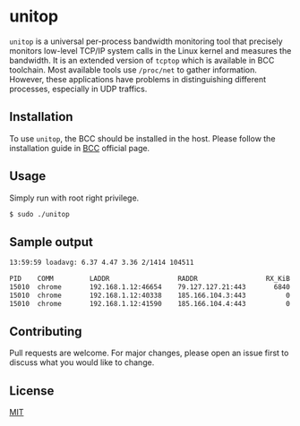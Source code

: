 # unitop

`unitop` is a universal per-process bandwidth monitoring tool that precisely monitors low-level TCP/IP system calls in the Linux kernel and measures the bandwidth. It is an extended version of `tcptop` which is available in BCC toolchain.
Most available tools use `/proc/net` to gather information. However, these applications have problems in distinguishing different processes, especially in UDP traffics.  

## Installation
To use `unitop`, the BCC should be installed in the host. Please follow the installation guide in [BCC](https://github.com/iovisor/bcc/blob/master/INSTALL.md) official page.
## Usage
Simply run with root right privilege. 

```bash
$ sudo ./unitop
```
## Sample output
```bash
13:59:59 loadavg: 6.37 4.47 3.36 2/1414 104511

PID    COMM         LADDR                 RADDR                 RX_KiB TX_KiB
15010  chrome       192.168.1.12:46654    79.127.127.21:443       6840      0
15010  chrome       192.168.1.12:40338    185.166.104.3:443          0      0
15010  chrome       192.168.1.12:41590    185.166.104.4:443          0      0
```
## Contributing
Pull requests are welcome. For major changes, please open an issue first to discuss what you would like to change.

## License
[MIT](https://choosealicense.com/licenses/mit/)
